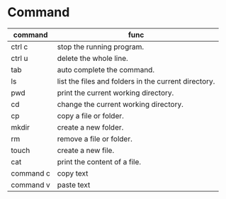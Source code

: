 # Command
| command   | func                                                 |
| ---       | ---                                                  |
| ctrl c    | stop the running program.                            |
| ctrl u    | delete the whole line.                               |
| tab       | auto complete the command.                           |
| ls        | list the files and folders in the current directory. |
| pwd       | print the current working directory.                 |
| cd        | change the current working directory.                |
| cp        | copy a file or folder.                               |
| mkdir     | create a new folder.                                 |
| rm        | remove a file or folder.                             |
| touch     | create a new file.                                   |
| cat       | print the content of a file.                         |
| command c | copy text                                            |
| command v | paste text                                           |
